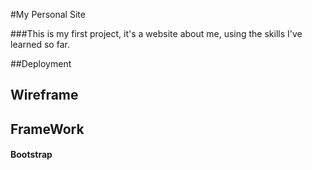 #My Personal Site

###This is my first project, it's a website about me, using the skills I've learned so far.

##Deployment

## Wireframe

## FrameWork
#### Bootstrap
